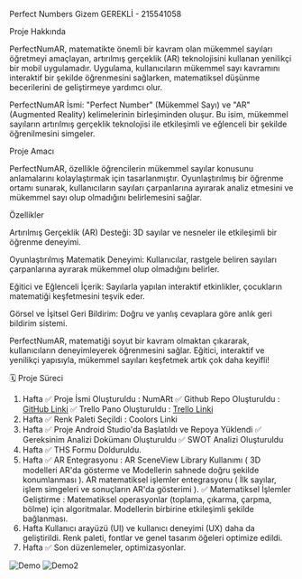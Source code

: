 Perfect Numbers
Gizem GEREKLİ - 215541058

Proje Hakkında

PerfectNumAR, matematikte önemli bir kavram olan mükemmel sayıları öğretmeyi amaçlayan, artırılmış gerçeklik (AR) teknolojisini kullanan yenilikçi bir mobil uygulamadır. Uygulama, kullanıcıların mükemmel sayı kavramını interaktif bir şekilde öğrenmesini sağlarken, matematiksel düşünme becerilerini de geliştirmeye yardımcı olur.

PerfectNumAR İsmi: "Perfect Number" (Mükemmel Sayı) ve "AR" (Augmented Reality) kelimelerinin birleşiminden oluşur. Bu isim, mükemmel sayıların artırılmış gerçeklik teknolojisi ile etkileşimli ve eğlenceli bir şekilde öğrenilmesini simgeler.

Proje Amacı

PerfectNumAR, özellikle öğrencilerin mükemmel sayılar konusunu anlamalarını kolaylaştırmak için tasarlanmıştır. Oyunlaştırılmış bir öğrenme ortamı sunarak, kullanıcıların sayıları çarpanlarına ayırarak analiz etmesini ve mükemmel sayı olup olmadığını belirlemesini sağlar.

Özellikler

Artırılmış Gerçeklik (AR) Desteği: 3D sayılar ve nesneler ile etkileşimli bir öğrenme deneyimi.

Oyunlaştırılmış Matematik Deneyimi: Kullanıcılar, rastgele beliren sayıları çarpanlarına ayırarak mükemmel olup olmadığını belirler.

Eğitici ve Eğlenceli İçerik: Sayılarla yapılan interaktif etkinlikler, çocukların matematiği keşfetmesini teşvik eder.

Görsel ve İşitsel Geri Bildirim: Doğru ve yanlış cevaplara göre anlık geri bildirim sistemi.

PerfectNumAR, matematiği soyut bir kavram olmaktan çıkararak, kullanıcıların deneyimleyerek öğrenmesini sağlar. Eğitici, interaktif ve yenilikçi yapısıyla, mükemmel sayıları keşfetmek artık çok daha keyifli!


🗓 Proje Süreci
1. Hafta
✅ Proje İsmi Oluşturuldu : NumARt
✅ Github Repo Oluşturuldu : [GitHub Linki](https://github.com/gizemgerekli/perfectnumbers)
✅ Trello Pano Oluşturuldu : [Trello Linki](https://trello.com/b/hgYkVfK9/perfectnumbers)
2. Hafta
✅ Renk Paleti Seçildi : Coolors Linki
3. Hafta
✅ Proje Android Studio'da Başlatıldı ve Repoya Yüklendi 
✅ Gereksinim Analizi Dokümanı Oluşturuldu
✅ SWOT Analizi Oluşturuldu
4. Hafta
✅ THS Formu Dolduruldu.
5. Hafta
✅ AR Entegrasyonu :
AR SceneView Library Kullanımı ( 3D modelleri AR'da gösterme ve Modellerin sahnede doğru şekilde konumlanması ).
AR matematiksel işlemler entegrasyonu ( İlk sayılar, işlem simgeleri ve sonuçların AR'da gösterimi ).
✅ Matematiksel İşlemler Geliştirme :
Matematiksel operasyonlar (toplama, çıkarma, çarpma, bölme) için algoritmalar.
Modellerin birbirine etkileşimli şekilde bağlanması.
6. Hafta
Kullanıcı arayüzü (UI) ve kullanıcı deneyimi (UX) daha da geliştirildi.
Renk paleti, fontlar ve genel tasarım öğeleri optimize edildi.
7. Hafta
✅ Son düzenlemeler, optimizasyonlar.

![Demo](https://github.com/user-attachments/assets/ab41781d-0ef9-44df-ae8a-2936df3ed74c)
![Demo2](https://github.com/user-attachments/assets/95425394-ebcd-4ed4-a417-1ef75f7cf860)

